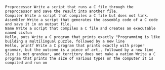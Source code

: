 

    Preprocessor Write a script that runs a C file through the preprocessor and save the result into another file.
    Compiler Write a script that compiles a C file but does not link.
    Assembler Write a script that generates the assembly code of a C code and save it in an output file.
    Name Write a script that compiles a C file and creates an executable named cisfun
    Hello, puts Write a C program that prints exactly "Programming is like building a multilingual puzzle, followed by a new line
    Hello, printf Write a C program that prints exactly with proper grammar, but the outcome is a piece of art,, followed by a new line
    Size is not grandeur, and territory does not make a nation Write a C program that prints the size of various types on the computer it is compiled and run on


